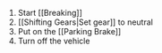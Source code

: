 1. Start [[Breaking]]
1. [[Shifting Gears|Set gear]] to neutral
2. Put on the [[Parking Brake]]
3. Turn off the vehicle